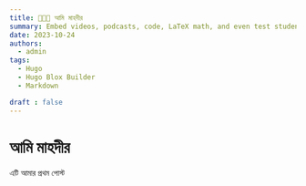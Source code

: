 ```yaml
---
title: 👩🏼‍🏫 আমি মাহদীর
summary: Embed videos, podcasts, code, LaTeX math, and even test students!
date: 2023-10-24
authors:
  - admin
tags:
  - Hugo
  - Hugo Blox Builder
  - Markdown

draft : false   
---
```



# আমি মাহদীর
এটি আমার প্রথম পোস্ট